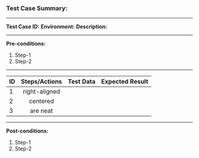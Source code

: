 
### Test Case Summary:

---

**Test Case ID:**
**Environment:**
**Description:**

---

**Pre-conditions:**
1. Step-1
2. Step-2

---

|      ID       | Steps/Actions |  Test Data  | Expected Result |
| ------------- |:-------------:| :---------: | --------------: |
|       1       | right-aligned |             |                 |
|       2       | centered      |             |                 |
|       3       | are neat      |             |                 |

---

**Post-conditions:**
1. Step-1
2. Step-2
